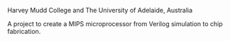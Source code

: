 Harvey Mudd College and The University of Adelaide, Australia

A project to create a MIPS microprocessor from Verilog simulation to chip fabrication.